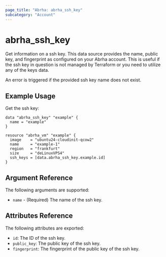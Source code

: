 ```yaml
---
page_title: "Abrha: abrha_ssh_key"
subcategory: "Account"
---
```


# abrha_ssh_key

Get information on a ssh key. This data source provides the name, public key,
and fingerprint as configured on your Abrha account. This is useful if
the ssh key in question is not managed by Terraform or you need to utilize any
of the keys data.

An error is triggered if the provided ssh key name does not exist.

## Example Usage

Get the ssh key:

```hcl
data "abrha_ssh_key" "example" {
  name = "example"
}

resource "abrha_vm" "example" {
  image    = "ubuntu24-cloudinit-qcow2"
  name     = "example-1"
  region   = "frankfurt"
  size     = "deLinuxVPS4"
  ssh_keys = [data.abrha_ssh_key.example.id]
}
```

## Argument Reference

The following arguments are supported:

* `name` - (Required) The name of the ssh key.

## Attributes Reference

The following attributes are exported:

* `id`: The ID of the ssh key.
* `public_key`: The public key of the ssh key.
* `fingerprint`: The fingerprint of the public key of the ssh key.
